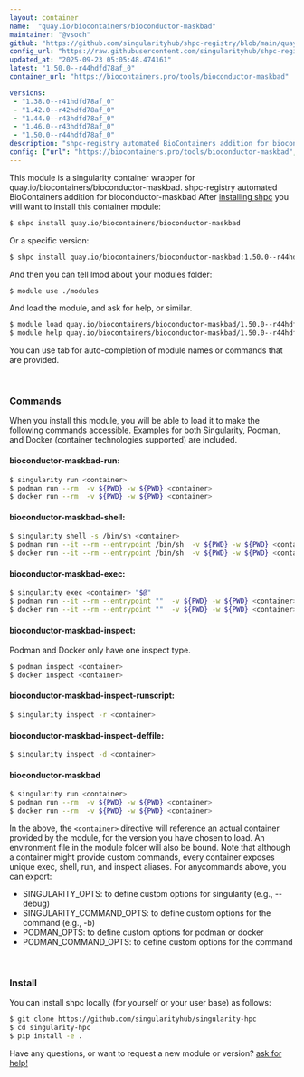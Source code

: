 ```yaml
---
layout: container
name:  "quay.io/biocontainers/bioconductor-maskbad"
maintainer: "@vsoch"
github: "https://github.com/singularityhub/shpc-registry/blob/main/quay.io/biocontainers/bioconductor-maskbad/container.yaml"
config_url: "https://raw.githubusercontent.com/singularityhub/shpc-registry/main/quay.io/biocontainers/bioconductor-maskbad/container.yaml"
updated_at: "2025-09-23 05:05:48.474161"
latest: "1.50.0--r44hdfd78af_0"
container_url: "https://biocontainers.pro/tools/bioconductor-maskbad"

versions:
 - "1.38.0--r41hdfd78af_0"
 - "1.42.0--r42hdfd78af_0"
 - "1.44.0--r43hdfd78af_0"
 - "1.46.0--r43hdfd78af_0"
 - "1.50.0--r44hdfd78af_0"
description: "shpc-registry automated BioContainers addition for bioconductor-maskbad"
config: {"url": "https://biocontainers.pro/tools/bioconductor-maskbad", "maintainer": "@vsoch", "description": "shpc-registry automated BioContainers addition for bioconductor-maskbad", "latest": {"1.50.0--r44hdfd78af_0": "sha256:81fbe81ba7b4bebbe95528cb672d7ef6c0d19b9a2327a4137b1409b4be4b8ead"}, "tags": {"1.38.0--r41hdfd78af_0": "sha256:a2b205867a53b6cb5be3e0a0cccb90dada97fc47c2f50c85f2cea5bf5e56a52e", "1.42.0--r42hdfd78af_0": "sha256:9d942009bf78fb0560845bcf48748b962353585c4bceaf1cd547a461cf31b158", "1.44.0--r43hdfd78af_0": "sha256:5e3465b78ccdba81056b1f5dd603bb69a82bf90ce969dc3de274cfdc28d107a4", "1.46.0--r43hdfd78af_0": "sha256:a793514244bbb0b647b93e4f5c55caa329739cbeb6630f3416a4d706d0a4ab4b", "1.50.0--r44hdfd78af_0": "sha256:81fbe81ba7b4bebbe95528cb672d7ef6c0d19b9a2327a4137b1409b4be4b8ead"}, "docker": "quay.io/biocontainers/bioconductor-maskbad"}
---
```


This module is a singularity container wrapper for quay.io/biocontainers/bioconductor-maskbad.
shpc-registry automated BioContainers addition for bioconductor-maskbad
After [installing shpc](#install) you will want to install this container module:


```bash
$ shpc install quay.io/biocontainers/bioconductor-maskbad
```

Or a specific version:

```bash
$ shpc install quay.io/biocontainers/bioconductor-maskbad:1.50.0--r44hdfd78af_0
```

And then you can tell lmod about your modules folder:

```bash
$ module use ./modules
```

And load the module, and ask for help, or similar.

```bash
$ module load quay.io/biocontainers/bioconductor-maskbad/1.50.0--r44hdfd78af_0
$ module help quay.io/biocontainers/bioconductor-maskbad/1.50.0--r44hdfd78af_0
```

You can use tab for auto-completion of module names or commands that are provided.

<br>

### Commands

When you install this module, you will be able to load it to make the following commands accessible.
Examples for both Singularity, Podman, and Docker (container technologies supported) are included.

#### bioconductor-maskbad-run:

```bash
$ singularity run <container>
$ podman run --rm  -v ${PWD} -w ${PWD} <container>
$ docker run --rm  -v ${PWD} -w ${PWD} <container>
```

#### bioconductor-maskbad-shell:

```bash
$ singularity shell -s /bin/sh <container>
$ podman run --it --rm --entrypoint /bin/sh  -v ${PWD} -w ${PWD} <container>
$ docker run --it --rm --entrypoint /bin/sh  -v ${PWD} -w ${PWD} <container>
```

#### bioconductor-maskbad-exec:

```bash
$ singularity exec <container> "$@"
$ podman run --it --rm --entrypoint ""  -v ${PWD} -w ${PWD} <container> "$@"
$ docker run --it --rm --entrypoint ""  -v ${PWD} -w ${PWD} <container> "$@"
```

#### bioconductor-maskbad-inspect:

Podman and Docker only have one inspect type.

```bash
$ podman inspect <container>
$ docker inspect <container>
```

#### bioconductor-maskbad-inspect-runscript:

```bash
$ singularity inspect -r <container>
```

#### bioconductor-maskbad-inspect-deffile:

```bash
$ singularity inspect -d <container>
```



#### bioconductor-maskbad

```bash
$ singularity run <container>
$ podman run --rm  -v ${PWD} -w ${PWD} <container>
$ docker run --rm  -v ${PWD} -w ${PWD} <container>
```


In the above, the `<container>` directive will reference an actual container provided
by the module, for the version you have chosen to load. An environment file in the
module folder will also be bound. Note that although a container
might provide custom commands, every container exposes unique exec, shell, run, and
inspect aliases. For anycommands above, you can export:

 - SINGULARITY_OPTS: to define custom options for singularity (e.g., --debug)
 - SINGULARITY_COMMAND_OPTS: to define custom options for the command (e.g., -b)
 - PODMAN_OPTS: to define custom options for podman or docker
 - PODMAN_COMMAND_OPTS: to define custom options for the command

<br>

### Install

You can install shpc locally (for yourself or your user base) as follows:

```bash
$ git clone https://github.com/singularityhub/singularity-hpc
$ cd singularity-hpc
$ pip install -e .
```

Have any questions, or want to request a new module or version? [ask for help!](https://github.com/singularityhub/singularity-hpc/issues)